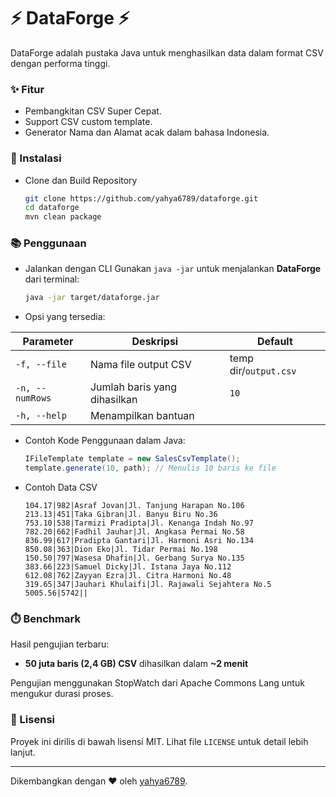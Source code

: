 # ⚡ **DataForge** ⚡

DataForge adalah pustaka Java untuk menghasilkan data dalam format CSV dengan performa tinggi.

### ✨ Fitur

* Pembangkitan CSV Super Cepat.
* Support CSV custom template.
* Generator Nama dan Alamat acak dalam bahasa Indonesia.

### 🚀 Instalasi

* Clone dan Build Repository
  
  ```sh
  git clone https://github.com/yahya6789/dataforge.git
  cd dataforge
  mvn clean package
  ```

### 📚 Penggunaan

* Jalankan dengan CLI
  Gunakan `java -jar` untuk menjalankan **DataForge** dari terminal:
  
  ```sh
  java -jar target/dataforge.jar
  ```

* Opsi yang tersedia:

| Parameter       | Deskripsi                    | Default               |
| --------------- | ---------------------------- | --------------------- |
| `-f, --file`    | Nama file output CSV         | temp dir/`output.csv` |
| `-n, --numRows` | Jumlah baris yang dihasilkan | `10`                  |
| `-h, --help`    | Menampilkan bantuan          |                       |

* Contoh Kode Penggunaan dalam Java:
  
  ```java
  IFileTemplate template = new SalesCsvTemplate();
  template.generate(10, path); // Menulis 10 baris ke file
  ```

* Contoh Data CSV
  
  ```csv
  104.17|982|Asraf Jovan|Jl. Tanjung Harapan No.106
  213.13|451|Taka Gibran|Jl. Banyu Biru No.36
  753.10|538|Tarmizi Pradipta|Jl. Kenanga Indah No.97
  782.20|662|Fadhil Jauhar|Jl. Angkasa Permai No.58
  836.99|617|Pradipta Gantari|Jl. Harmoni Asri No.134
  850.08|363|Dion Eko|Jl. Tidar Permai No.198
  150.50|797|Wasesa Dhafin|Jl. Gerbang Surya No.135
  383.66|223|Samuel Dicky|Jl. Istana Jaya No.112
  612.08|762|Zayyan Ezra|Jl. Citra Harmoni No.48
  319.65|347|Jauhari Khulaifi|Jl. Rajawali Sejahtera No.5
  5005.56|5742||
  ```

### ⏱️ Benchmark

Hasil pengujian terbaru:

- **50 juta baris (2,4 GB) CSV** dihasilkan dalam **~2 menit**

Pengujian menggunakan StopWatch dari Apache Commons Lang untuk mengukur durasi proses.

### 📜 Lisensi

Proyek ini dirilis di bawah lisensi MIT. Lihat file `LICENSE` untuk detail lebih lanjut.

---

Dikembangkan dengan ❤️ oleh [yahya6789](https://github.com/yahya6789).
